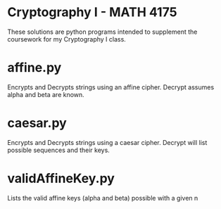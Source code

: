 # Cryptography I - MATH 4175

These solutions are python programs intended to supplement the coursework for my Cryptography I class.

# affine.py
Encrypts and Decrypts strings using an affine cipher. Decrypt assumes alpha and beta are known.

# caesar.py
Encrypts and Decrypts strings using a caesar cipher. Decrypt will list possible sequences and their keys.

# validAffineKey.py
Lists the valid affine keys (alpha and beta) possible with a given n
